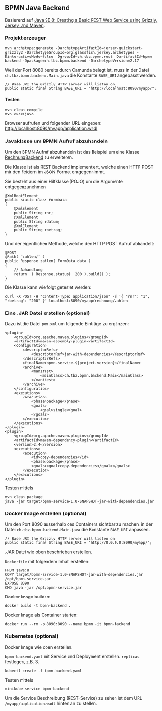 BPMN Java Backend
-----------------

Basierend auf [Java SE 8: Creating a Basic REST Web Service using Grizzly, Jersey, and Maven](http://www.oracle.com/webfolder/technetwork/tutorials/obe/java/griz_jersey_intro/Grizzly-Jersey-Intro.html#overview).

### Projekt erzeugen

	mvn archetype:generate -DarchetypeArtifactId=jersey-quickstart-grizzly2 -DarchetypeGroupId=org.glassfish.jersey.archetypes -DinteractiveMode=false -DgroupId=ch.tbz.bpmn.rest -DartifactId=bpmn-backend -Dpackage=ch.tbz.bpmn.backend -DarchetypeVersion=2.17

Weil der Port 8080 bereits durch Camunda belegt ist, muss in der Datei `ch.tbz.bpmn.backend.Main.java` die Konstante `BASE_URI` angepasst werden.

    // Base URI the Grizzly HTTP server will listen on
    public static final String BASE_URI = "http://localhost:8090/myapp/";
  
#### Testen

	mvn clean compile
	mvn exec:java
	
Browser aufrufen und folgenden URL eingeben: [http://localhost:8090/myapp/application.wadl](http://localhost:8090/myapp/application.wadl)
	
	
### Javaklasse um BPMN Aufruf abzuhandeln

Um den BPMN Aufruf abzuhandeln ist das Beispiel um eine Klasse [RechnungBackend](src/main/java/ch/tbz/bpmn/backend/RechnungBackend.java) zu erweiteren.

Die Klasse ist als REST Backend implementiert, welche einen HTTP POST mit den Feldern im JSON Format entgegennimmt.

Sie besteht aus einer Hilfklasse (POJO) um die Argumente entgegenzunehmen

    @XmlRootElement
    public static class FormData
    {
        @XmlElement
        public String rnr;
        @XmlElement
        public String rdatum;
        @XmlElement
        public String rbetrag;
    }
    
Und der eigentlichen Methode, welche den HTTP POST Aufruf abhandelt:

    @POST
    @Path( "zahlen/" )
    public Response zahlen( FormData data )
    {
    	// Abhandlung
        return  ( Response.status(  200 ).build() );
    }

Die Klasse kann wie folgt getestet werden:

	curl -X POST -H "Content-Type: application/json" -d '{ "rnr": "1", "rbetrag": "200" }' localhost:8090/myapp/rechnung/zahlen
	
### Eine .JAR Datei erstellen (optional)

Dazu ist die Datei `pom.xml` um folgende Einträge zu ergänzen:

	<plugin>
	    <groupId>org.apache.maven.plugins</groupId>
	    <artifactId>maven-assembly-plugin</artifactId>
	    <configuration>
	        <descriptorRefs>
	            <descriptorRef>jar-with-dependencies</descriptorRef>
	        </descriptorRefs>
	        <finalName>bpmn-service-${project.version}</finalName>
	        <archive>
	            <manifest>
	                <mainClass>ch.tbz.bpmn.backend.Main</mainClass>
	            </manifest>
	        </archive>
	    </configuration>
	    <executions>
	        <execution>
	            <phase>package</phase>
	            <goals>
	                <goal>single</goal>
	            </goals>
	        </execution>
	    </executions>
	</plugin>  
	<plugin>
	    <groupId>org.apache.maven.plugins</groupId>
	    <artifactId>maven-dependency-plugin</artifactId>
	    <version>2.4</version>
	    <executions>
	        <execution>
	            <id>copy-dependencies</id>
	            <phase>package</phase>
	            <goals><goal>copy-dependencies</goal></goals>
	        </execution>
	    </executions>
	</plugin> 
	
Testen mittels

	mvn clean package
	java -jar target/bpmn-service-1.0-SNAPSHOT-jar-with-dependencies.jar	
	
### Docker Image erstellen (optional)

Um den Port 8090 ausserhalb des Containers sichtbar zu machen, in der Datei `ch.tbz.bpmn.backend.Main.java` die Konstante `BASE_URI` anpassen.

    // Base URI the Grizzly HTTP server will listen on
    public static final String BASE_URI = "http://0.0.0.0:8090/myapp/";

.JAR Datei wie oben beschrieben erstellen.

`Dockerfile` mit folgendem Inhalt erstellen:

	FROM java:8
	COPY target/bpmn-service-1.0-SNAPSHOT-jar-with-dependencies.jar /opt/bpmn-service.jar
	EXPOSE 8090
	CMD java -jar /opt/bpmn-service.jar
	
Docker Image builden:

	docker build -t bpmn-backend .

Docker Image als Container starten:

	docker run --rm -p 8090:8090 --name bpmn -it bpmn-backend

### Kubernetes (optional)

Docker Image wie oben erstellen.

`bpmn-backend.yaml` mit Service und Deployment erstellen. `replicas` festlegen, z.B. 3.

	kubectl create -f bpmn-backend.yaml

Testen mittels

	minikube service bpmn-backend

Um die Service Beschreibung (REST-Service) zu sehen ist dem URL `/myapp/application.wadl` hinten an zu stellen.

